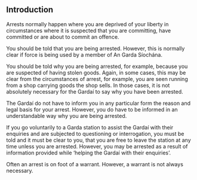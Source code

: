 ##  Introduction

Arrests normally happen where you are deprived of your liberty in
circumstances where it is suspected that you are committing, have committed or
are about to commit an offence.

You should be told that you are being arrested. However, this is normally
clear if force is being used by a member of An Garda Síochána.

You should be told why you are being arrested, for example, because you are
suspected of having stolen goods. Again, in some cases, this may be clear from
the circumstances of arrest, for example, you are seen running from a shop
carrying goods the shop sells. In those cases, it is not absolutely necessary
for the Gardaí to say why you have been arrested.

The Gardaí do not have to inform you in any particular form the reason and
legal basis for your arrest. However, you do have to be informed in an
understandable way why you are being arrested.

If you go voluntarily to a Garda station to assist the Gardaí with their
enquiries and are subjected to questioning or interrogation, you must be told
and it must be clear to you, that you are free to leave the station at any
time unless you are arrested. However, you may be arrested as a result of
information provided while ‘helping the Gardaí with their enquiries’.

Often an arrest is on foot of a warrant. However, a warrant is not always
necessary.
